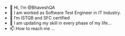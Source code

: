 - 👋 Hi, I’m @BhaveshQA
- 👀 I am worked as Software Test Engineer in IT Industry.
- 🌱 I’m ISTQB and SFC certified
- 💞️ I am updating my skill in every phase of my life...
- 📫 How to reach me ...

<!---
BhaveshQA/BhaveshQA is a ✨ special ✨ repository because its `README.md` (this file) appears on your GitHub profile.
You can click the Preview link to take a look at your changes.
--->
